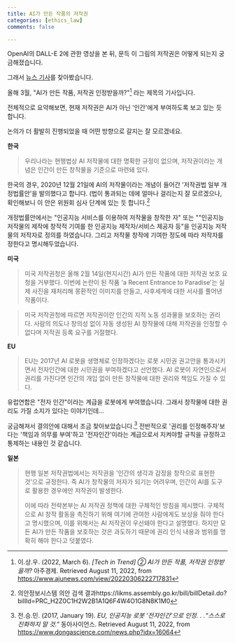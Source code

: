```yaml
---
title: AI가 만든 작품의 저작권
categories: [ethics_law]
comments: false

---
```




OpenAI의 DALL-E 2에 관한 영상을 본 뒤, 문득 이 그림의 저작권은 어떻게 되는지 궁금해졌습니다.

 그래서 [뉴스 기사][news]를 찾아봤습니다. 

올해 3월, "AI가 만든 작품, 저작권 인정받을까?"[^fn1] 라는 제목의 기사입니다.



전체적으로 요약해보면, 현재 저작권은 AI가 아닌 '인간'에게 부여하도록 보고 있는 듯 합니다.

논의가 더 활발히 진행되었을 때 어떤 방향으로 갈지는 잘 모르겠네요.



**한국**

> 우리나라는 현행법상 AI 저작물에 대한 명확한 규정이 없으며, 저작권이라는 개념은 인간이 만든 창작물을 기준으로 마련돼 있다. 

한국의 경우, 2020년 12월 21일에 AI의 저작물이라는 개념이 들어간 '저작권법 일부 개정법률안'을 발의했다고 합니다. (법이 통과되는 데에 얼마나 걸리는지 잘 모르겠으나, 확인해보니 이 안은 위원회 심사 단계에 있는 듯 합니다.[^fn2]

개정법률안에서는 "인공지능 서비스를 이용하여 저작물을 창작한 자" 또는 ""인공지능 저작물의 제작에 창작적 기여를 한 인공지능 제작자/서비스 제공자 등"을 인공지능 저작물의 저작자로 정의를 하였습니다. 그리고 저작물 창작에 기여한 정도에 따라 저작자를 정한다고 명시해두었습니다.



**미국**

>미국 저작권청은 올해 2월 14일(현지시간) AI가 만든 작품에 대한 저작권 보호 요청을 거부했다. 이번에 논란이 된 작품 'a Recent Entrance to Paradise'는 실제 사진을 재처리해 몽환적인 이미지를 만들고, 사후세계에 대한 서사를 풀어낸 작품이다.

>미국 저작권청에 따르면 저작권이란 인간의 지적 노동 성과물을 보호하는 권리다. 사람의 의도나 창의성 없이 자동 생성된 AI 창작물에 대해 저작권을 인정할 수 없다며 저작권 등록 요구를 거절했다.



**EU**

>EU는 2017년 AI 로봇을 생명체로 인정하겠다는 로봇 시민권 권고안을 통과시키면서 전자인간에 대한 시민권을 부여하겠다고 선언했다. AI 로봇이 자연인으로서 권리를 가진다면 인간의 개입 없이 만든 창작물에 대한 권리와 책임도 가질 수 있다.

유럽연합은 "전자 인간"이라는 계급을 로봇에게 부여했습니다. 그래서 창작물에 대한 권리도 가질 소지가 있다는 이야기인데...

궁금해져서 결의안에 대해서 조금 찾아보았습니다.[^fn3] 전반적으로 '권리를 인정해주자'보다는 '책임과 의무를 부여'하고 '전자인간'이라는 계급으로서 지켜야할 규칙을 규정하고 통제하는 내용인 것 같습니다.

 

**일본**

> 현행 일본 저작권법에서는 저작권을 '인간의 생각과 감정을 창작으로 표현한 것'으로 규정한다. 즉 AI가 창작물의 저자가 되기는 어려우며, 인간이 AI를 도구로 활용한 경우에만 저작권이 발생한다.
>
> 이에 따라 전략본부는 AI 저작권 정책에 대한 구체적인 방침을 제시했다. 구체적으로 AI 창작 활동을 촉진하기 위해 여기에 관여한 사람에게도 보상을 줘야 한다고 명시했으며, 이를 위해서는 AI 저작권이 우선돼야 한다고 설명했다. 하지만 모든 AI가 만든 작품을 보호하는 것은 과도하기 때문에 권리 인식 내용과 범위를 명확히 해야 한다고 덧붙였다.



[news]: https://www.ajunews.com/view/20220306222717831	"[Tech in Trend] ② AI가 만든 작품, 저작권 인정받을까?"

[^fn1]: 이.상.우. (2022, March 6). *[Tech in Trend] ② AI가 만든 작품, 저작권 인정받을까?* 아주경제. Retrieved August 11, 2022, from https://www.ajunews.com/view/20220306222717831
[^fn2]: 의안정보시스템 의안 검색 결과https://likms.assembly.go.kr/bill/billDetail.do?billId=PRC_H2Z0C1H2W2B1A1Q6F4W4O1G8N8K1M0
[^fn3]: 전.승.민. (2017, January 19). *EU, 인공지능 로봇 ‘전자인간’으로 인정. . .“스스로 진화하지 말 것.”* 동아사이언스. Retrieved August 11, 2022, from https://www.dongascience.com/news.php?idx=16064